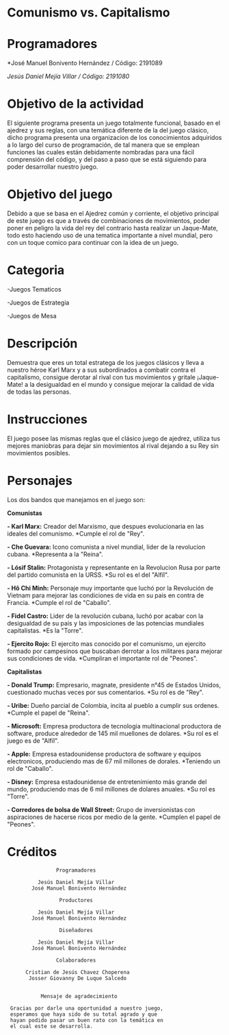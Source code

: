 # Comunismo vs. Capitalismo
# Programadores
*José Manuel Bonivento Hernández / Código: 2191089

*Jesús Daniel Mejía Villar / Código: 2191080*
# Objetivo de la actividad
El siguiente programa presenta un juego totalmente funcional, basado en el ajedrez y sus reglas, con una temática diferente de la del juego clásico, dicho programa presenta una 
organizacion de los conocimientos adquiridos a lo largo del curso de programación, de tal manera que se emplean funciones las cuales están debidamente nombradas para una fácil
comprensión del código, y del paso a paso que se está siguiendo para poder desarrollar nuestro juego.
# Objetivo del juego
Debido a que se basa en el Ajedrez común y corriente, el objetivo principal de este juego es que a través de combinaciones de movimientos, poder poner en peligro la vida del rey
del contrario hasta realizar un Jaque-Mate, todo esto haciendo uso de una tematica importante a nivel mundial, pero con un toque comico para continuar con la idea de un juego.
# Categoria
-Juegos Tematicos

-Juegos de Estrategia

-Juegos de Mesa
# Descripción
Demuestra que eres un total estratega de los juegos clásicos y lleva a nuestro héroe Karl Marx y a sus subordinados a combatir contra el capitalismo, consigue derotar al rival
con tus movimientos y gritale ¡Jaque-Mate! a la desigualdad en el mundo y consigue mejorar la calidad de vida de todas las personas.
# Instrucciones
El juego posee las mismas reglas que el clásico juego de ajedrez, utiliza tus mejores maniobras para dejar sin movimientos al rival dejando a su Rey sin movimientos posibles. 
# Personajes
Los dos bandos que manejamos en el juego son: 

**Comunistas**

 **- Karl Marx:** Creador del Marxismo, que despues evolucionaria en las ideales del comunismo. *Cumple el rol de "Rey".

 **- Che Guevara:** Icono comunista a nivel mundial, lider de la revolucion cubana. *Representa a la "Reina".

 **- Lósif Stalin:** Protagonista y representante en la Revolucion Rusa por parte del partido comunista en la URSS. *Su rol es el del "Alfíl".

 **- Hô Chi Minh:** Personaje muy importante que luchó por la Revolución de Vietnam para mejorar las condiciones de vida en su pais en contra de Francia. *Cumple el rol de "Caballo".
 
 **- Fidel Castro:** Lider de la revolución cubana, luchó por acabar con la desigualdad de su pais y las imposiciones de las potencias mundiales capitalistas. *Es la "Torre".
 
 **- Ejercito Rojo:** El ejercito mas conocido por el comunismo, un ejercito formado por campesinos que buscaban derrotar a los militares para mejorar sus condiciones de vida.          *Cumpliran el importante rol de "Peones". 
 
**Capitalistas**

**- Donald Trump:** Empresario, magnate, presidente n°45 de Estados Unidos, cuestionado muchas veces por sus comentarios. *Su rol es de "Rey".
 
 **- Uribe:** Dueño parcial de Colombia, incita al pueblo a cumplir sus ordenes. *Cumple el papel de "Reina".
 
 **- Microsoft:** Empresa productora de tecnologia multinacional productora de software, produce alrededor de 145 mil muellones de dolares. *Su rol es el juego es de "Alfíl".
 
 **- Apple:** Empresa estadounidense productora de software y equipos electronicos, produciendo mas de 67 mil millones de dorales. *Teniendo un rol de "Caballo".
 
 **- Disney:** Empresa estadounidense de entretenimiento más grande del mundo, produciendo mas de 6 mil millones de dolares anuales. *Su rol es "Torre".
 
 **- Corredores de bolsa de Wall Street:** Grupo de inversionistas con aspiraciones de hacerse ricos por medio de la gente. *Cumplen el papel de "Peones". 

# Créditos

                    Programadores

              Jesús Daniel Mejía Villar
            José Manuel Bonivento Hernández

                     Productores

              Jesús Daniel Mejía Villar
            José Manuel Bonivento Hernández

                     Diseñadores

              Jesús Daniel Mejía Villar
            José Manuel Bonivento Hernández  

                    Colaboradores

          Cristian de Jesús Chavez Choperena
           Josser Giovanny De Luque Salcedo  


               Mensaje de agradecimiento

     Gracias por darle una oportunidad a nuestro juego,
     esperamos que haya sido de su total agrado y que
     hayan podido pasar un buen rato con la temática en
     el cual este se desarrolla. 
